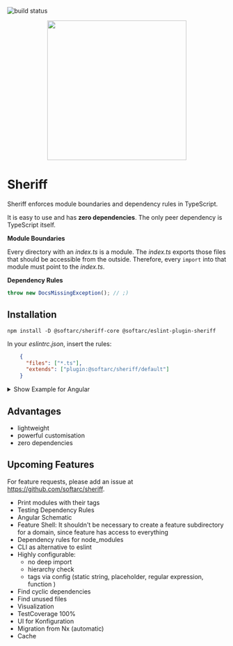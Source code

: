 ![build status](https://github.com/softarc-consulting/sheriff/actions/workflows/build.yml/badge.svg)

<p align="center">
<img src="https://raw.githubusercontent.com/softarc-consulting/sheriff/main/logo.png" width="320" style="text-align: center">
</p>

# Sheriff

Sheriff enforces module boundaries and dependency rules in TypeScript.

It is easy to use and has **zero dependencies**. The only peer dependency is TypeScript itself.

**Module Boundaries**

Every directory with an _index.ts_ is a module. The _index.ts_ exports
those files that should be accessible from the outside. Therefore, every `import`
into that module must point to the _index.ts_.

**Dependency Rules**

```typescript
throw new DocsMissingException(); // ;)
```

## Installation

```shell
npm install -D @softarc/sheriff-core @softarc/eslint-plugin-sheriff
```

In your _eslintrc.json_, insert the rules:

```json
    {
      "files": ["*.ts"],
      "extends": ["plugin:@softarc/sheriff/default"]
    }
```

<details>

<summary>Show Example for Angular</summary>

```jsonc
{
  "root": true,
  "ignorePatterns": ["**/*"],
  "plugins": ["@nrwl/nx"],
  "overrides": [
    // existing rules...
    {
      "files": ["*.ts"]
      "extends": ["plugin:@softarc/sheriff/default"]
    }
  ]
}
```

</details>

## Advantages

- lightweight
- powerful customisation
- zero dependencies

## Upcoming Features

For feature requests, please add an issue at https://github.com/softarc/sheriff.

- Print modules with their tags
- Testing Dependency Rules
- Angular Schematic
- Feature Shell: It shouldn't be necessary to create a feature subdirectory for a domain, since feature has access to everything
- Dependency rules for node_modules
- CLI as alternative to eslint
- Highly configurable:
  - no deep import
  - hierarchy check
  - tags via config (static string, placeholder, regular expression, function )
- Find cyclic dependencies
- Find unused files
- Visualization
- TestCoverage 100%
- UI for Konfiguration
- Migration from Nx (automatic)
- Cache
